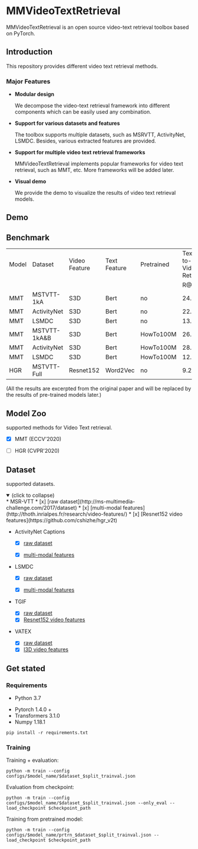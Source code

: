 # MMVideoTextRetrieval
MMVideoTextRetrieval is an open source video-text retrieval toolbox based on PyTorch.



## Introduction 

This repository provides different video text retrieval methods.

### Major Features 

* **Modular design**

  We decompose the video-text retrieval framework into different components which can be easily used any combination.

* **Support for various datasets and features**

  The toolbox supports multiple datasets, such as MSRVTT, ActivityNet, LSMDC. Besides, various extracted features are provided.

* **Support for multiple video text retrieval frameworks**

  MMVideoTextRetrieval  implements popular frameworks for video text retrieval, such as MMT, etc. More frameworks will be added later.

* **Visual demo**

  We provide the demo to visualize the results of video text retrieval models.

  

## Demo



## Benchmark

<table>
   <tr>
      <td>Model</td>
      <td>Dataset</td>
      <td>Video Feature</td>
      <td>Text Feature </td>
      <td>Pretrained</td>
      <td>Text-to-Video Retrieval</td>
      <td></td>
      <td></td>
      <td>Video-to-Text Retrieval</td>
      <td></td>
      <td></td>
   </tr>
   <tr>
      <td></td>
      <td></td>
      <td></td>
      <td></td>
      <td></td>
      <td>R@1</td>
      <td>R@5</td>
      <td>R@10</td>
      <td>R@1</td>
      <td>R@5</td>
      <td>R@10</td>
   </tr>
   <tr>
      <td>MMT</td>
      <td>MSTVTT-1kA</td>
      <td>S3D</td>
      <td>Bert</td>
      <td>no</td>
      <td>24.6</td>
      <td>54</td>
      <td>67.1</td>
      <td>24.4</td>
      <td>56</td>
      <td>67.8</td>
   </tr>
   <tr>
      <td>MMT</td>
      <td>ActivityNet</td>
      <td>S3D</td>
      <td>Bert</td>
      <td>no</td>
      <td>22.7</td>
      <td>54.2</td>
      <td>93.2</td>
      <td>22.9</td>
      <td>54.8</td>
      <td>93.1</td>
   </tr>
   <tr>
      <td>MMT</td>
      <td>LSMDC</td>
      <td>S3D</td>
      <td>Bert</td>
      <td>no</td>
      <td>13.2</td>
      <td>29.2</td>
      <td>38.8</td>
      <td>12.1</td>
      <td>29.3</td>
      <td>37.9</td>
   </tr>
   <tr>
      <td>MMT</td>
      <td>MSTVTT-1kA&B</td>
      <td>S3D</td>
      <td>Bert</td>
      <td>HowTo100M</td>
      <td>26.6</td>
      <td>57.1</td>
      <td>69.6</td>
      <td>27</td>
      <td>57.5</td>
      <td>69.7</td>
   </tr>
   <tr>
      <td>MMT</td>
      <td>ActivityNet</td>
      <td>S3D</td>
      <td>Bert</td>
      <td>HowTo100M</td>
      <td>28.7</td>
      <td>61.4</td>
      <td>94.5</td>
      <td>28.9</td>
      <td>61.1</td>
      <td>94.3</td>
   </tr>
   <tr>
      <td>MMT</td>
      <td>LSMDC</td>
      <td>S3D</td>
      <td>Bert</td>
      <td>HowTo100M</td>
      <td>12.9</td>
      <td>29.9</td>
      <td>40.1</td>
      <td>12.3</td>
      <td>28.6</td>
      <td>38.9</td>
   </tr>
   <tr>
      <td>HGR</td>
      <td>MSTVTT-Full</td>
      <td>Resnet152</td>
      <td>Word2Vec</td>
      <td>no</td>
      <td>9.2</td>
      <td>26.2</td>
      <td>36.5</td>
      <td>15</td>
      <td>36.7</td>
      <td>48.8</td>
   </tr>
</table>

(All the results are excerpted from the original paper and will be replaced by the results of pre-trained models later.)



## Model Zoo

supported methods for Video Text retrieval.

- [x] MMT (ECCV'2020)

- [ ] HGR (CVPR'2020)



## Dataset

supported datasets.

<details open>
<summary>(click to collapse)</summary>
* MSR-VTT
  * [x] [raw dataset](http://ms-multimedia-challenge.com/2017/dataset)
  * [x] [multi-modal features](http://thoth.inrialpes.fr/research/video-features/)
  * [x] [Resnet152 video features](https://github.com/cshizhe/hgr_v2t)

* ActivityNet Captions

  - [x] [raw dataset](https://cs.stanford.edu/people/ranjaykrishna/densevid/)

  - [x] [multi-modal features](http://thoth.inrialpes.fr/research/video-features/)

* LSMDC

  - [x] [raw dataset](https://sites.google.com/site/describingmovies/home)

  - [x] [multi-modal features](http://thoth.inrialpes.fr/research/video-features/)

* TGIF 
  - [x] [raw dataset](http://raingo.github.io/TGIF-Release/)
  - [x] [Resnet152 video features](https://github.com/cshizhe/hgr_v2t)

* VATEX
  - [x] [raw dataset](https://eric-xw.github.io/vatex-website/download.html)
  - [x] [I3D video features](https://github.com/cshizhe/hgr_v2t)

</details>



## Get stated

### Requirements 

* Python 3.7

- Pytorch 1.4.0 + 
- Transformers 3.1.0
- Numpy 1.18.1

```
pip install -r requirements.txt
```



### Training 

Training + evaluation:

```
python -m train --config configs/$model_name/$dataset_$split_trainval.json
```

Evaluation from checkpoint:

```
python -m train --config configs/$model_name/$dataset_$split_trainval.json --only_eval --load_checkpoint $checkpoint_path
```

Training from pretrained model:

```
python -m train --config configs/$model_name/prtrn_$dataset_$split_trainval.json --load_checkpoint $checkpoint_path
```